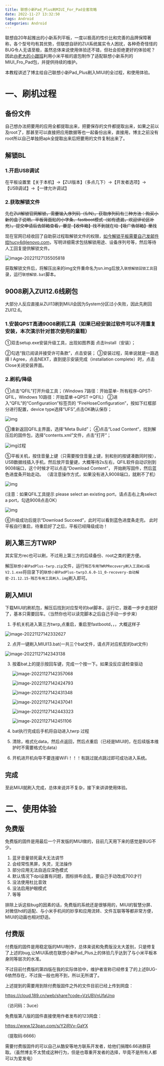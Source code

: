 ```yaml
---
title: 联想小新Pad_Plus刷MIUI_For_Pad全套攻略
date: 2022-11-27 13:32:50
tags: Android
categories: Android
---
```


联想自20年起推出的小新系列平板，一度以极高的性价比和完善的品牌保障著称，各个型号均有其优势，但联想自研的ZUI系统属实令人困扰，各种奇奇怪怪的BUG令人无语至极，虽然总体来说使用体验还不错，但社会拒绝更好的体验呢？因此[@老大的小跟班](https://wpa.qq.com/msgrd?v=3&uin=2277216453&site=qq&menu=yes)利用小米平板的底包制作了适配联想小新系列的MIUI_Fro_Pad包，并提供持续的维护。

本教程讲述了博主给自己联想小新Pad_Plus刷入MIUI的全过程，和使用体验。

# 一、刷机过程

## 备份文件

自己想办法把要用的应用全都提取出来，把要保存的文件都提取出来，如果之前以及root了，那甚至可以直接把应用数据等也一起备份出来，直接用，博主之前没有root所以自己单独把apk全提取出来后把要用的文件复制出来了。

## 解锁BL

### 1.开启USB调试
在平板设置里【关于本机】→【ZUI版本】（多点几下）→【开发者选项】→【USB调试】→【一律允许调试】

### 2.获取解锁文件
~~先在ZUI解锁官网解锁，需要输入序列码（S/N）。获取序列码有三种方法：购买小新的盒子说明、平板背面贴的小字条、fastboot模式（如有遗漏，欢迎评论区补充）。提交申请后去邮箱查看，要是【收件箱】找不到就在垃【圾广告邮箱】里找~~

现在官网已经收回了自助获过程取解锁文件的权限，如今解锁平板需要自己发邮件给hucy4@lenovo.com，写明详细需求包括解锁用途、设备序列号等，然后等待人工回复提供解锁文件。

![image-20221127135505818](https://cdn.m-l.cc/gh/zzy-ac/My-Selves-Cloud@main/images/2022/11/27/image-20221127135505818.png)

获取解锁文件后，将解压出来的img文件重命名为sn.img后放入`联想解锁回锁工具`目录，运行`联想解锁.bat`脚本。

## 9008刷入ZUI12.6线刷包

大部分人反应直接从ZUI13刷到MIUI会因为System分区过小失败，因此先刷回ZUI12.6。

### 1.安装QPST高通9008刷机工具（如果已经安装过软件可以不用重复安装，本次演示针对首次使用的童鞋）
①双击setup.exe安装升级工具，出现如图界面 点击Install（安装）；

②勾选“我已阅读并接受许可条款”，点击安装；
③安装过程，简单说就是一路选择 I Agree，点击NEXT，直到提示安装完成（installation complete）时，点击Close关闭安装界面。

### 2.刷机/降级
①点击“QFIL”打开升级工具；（Windows 7路径：开始菜单- 所有程序-QPST-QFIL，Windows 10路径：开始菜单→QPST→QFIL）
②进入“QFIL”的“Configuratiion”标签页的 “FireHoseConfiguration”，按如下红框部分进行配置，device type选择“UFS”,点击OK确认保存；

![img](http://image.coolapk.com/feed/2021/0906/13/797820_54a95e73_7682_9864@488x581.png.m.jpg)

③重新返回QFIL主界面，选择“Meta Build”；
④点击“Load Content“，找到解压后的固件包，选择“contents.xml”文件，点击“打开”；

![img](http://image.coolapk.com/feed/2021/0906/13/797820_301d5c0c_7682_9866@942x591.png.m.jpg)过程

⑤平板关机，按住音量上键（只需要按住音量上键，别和别的按键凑数同时按），USB数据线插入手机，然后放开音量键，大概等待2s左右，QFIL软件自动识别到9008端口，这个时候才可以点击“Download Content”， 开始刷写固件，然后蓝色进度条开始走动。 （请注意操作方式，如果没有进入9008端口，就刷不了机）

![img](http://image.coolapk.com/feed/2021/0906/13/797820_56345c0d_7682_9868@1000x693.png.m.jpg)

(注意：如果QFIL工具提示 please select an existing port，请点击右上角select a port，勾选9008点击OK）

![img](http://image.coolapk.com/feed/2021/0906/13/797820_6322731d_7682_987@796x554.png.m.jpg)

⑥升级成功后提示“Download Succeed”，此时可以看到蓝色进度条走完。
此时平板自行重启，待重启好了之后，平板已经降级成功！

## 刷入第三方TWRP

其实官方rec也可以刷，不过用上第三方的后续备份、root之类的更方便。

解压`联想小新PadPlus-twrp.zip`文件，运行`残芯专用TWRPRecovery刷入工具Win版V2.1.exe`将目录下的`联想小新PadPlus-twrp3.6.0-11_0-recovery-自动解密-21.12.15-残芯专用工具刷入.img`刷入即可。

## 刷入MIUI

下载MIUI的刷机包，解压后找到对应型号的bat脚本，运行它，跟着一步步走就好了，基本只需要回车。（当然你也可以读完脚本之后自己手动一步步来）



1. 手机关机进入第三方twrp,点重启，重启至fastbootd，，，大概这样子

![image-20221127142332627](https://cdn.m-l.cc/gh/zzy-ac/My-Selves-Cloud@main/images/2022/11/27/image-20221127142332627.png)

2. 点开一键刷入MIUI13.bat(一共三个bat文件，请点开对应机型的bat文件)

![image-20221127142343138](https://cdn.m-l.cc/gh/zzy-ac/My-Selves-Cloud@main/images/2022/11/27/image-20221127142343138.png)



3. 按着bat上的提示按回车键，完成一个按一下。如果没反应请检查驱动

   ![image-20221127142357068](https://cdn.m-l.cc/gh/zzy-ac/My-Selves-Cloud@main/images/2022/11/27/image-20221127142357068.png)

   ![image-20221127142424793](https://cdn.m-l.cc/gh/zzy-ac/My-Selves-Cloud@main/images/2022/11/27/image-20221127142424793.png)

   ![image-20221127142431348](https://cdn.m-l.cc/gh/zzy-ac/My-Selves-Cloud@main/images/2022/11/27/image-20221127142431348.png)

   ![image-20221127142437041](https://cdn.m-l.cc/gh/zzy-ac/My-Selves-Cloud@main/images/2022/11/27/image-20221127142437041.png)

   ![image-20221127142443323](https://cdn.m-l.cc/gh/zzy-ac/My-Selves-Cloud@main/images/2022/11/27/image-20221127142443323.png)

   ![image-20221127142451106](https://cdn.m-l.cc/gh/zzy-ac/My-Selves-Cloud@main/images/2022/11/27/image-20221127142451106.png)

4. bat执行完成后手机将自动进入twrp
过程
5. 清除，格式化data，然后点返回，然后点重启（已经是MIUI的，在后续版本维护时不需要格式化data）

6. 开机进开机向导不要连接WiFi！！！有跳过就点跳过即可成功进入系统。

## 完成
至此MIUI就刷入完成，总体来说并不复杂，接下来讲讲使用体验。

# 二、使用体验

## 免费版

免费版的固件是用最后一个开发版的MIUI做的，目前几天用下来的感觉是BUG不少。

1. 蓝牙音量锁死最大无法调节
2. 会经常性黑屏，失灵，无法操作
3. 部分应用无法自适应深色模式
4. 默认情况下dpi设置有问题，图标排布会乱，要自己手动改成700才行
5. 没法使用杜比音效
6. 没法启用护眼模式
7. 等等

排除上诉这些bug的因素的话，免费版的系统还是很够用的，MIUI的智慧分屏、对微信hd的适配、与小米手机间的妙享和应用流转、文件互联等等都非常方便，MIUI的动画也相对舒适。

## 付费版

付费版的固件是用稳定版的MIUI制作，总体来说和免费版没太大差别，只是修复了上述的bug,让MIUI系统在联想小新Pad_Plus上的体验几乎达到了与小米平板本身同等层次的水准。

不过目前付费版的第四版在我的实际体验中，维护者宣称已经修复了的上述BUG-6依然存在，不过我一般也用不到，所以无所谓了。

上述提到的需要用到除付费版固件之外的文件目前已经上传到网盘：

https://cloud.189.cn/web/share?code=VzUBVnUfaUnq

（访问码：3uce）

免费版第八版的固件直接使用作者发布的123网盘：

https://www.123pan.com/s/Y2iRVv-GaYX

（提取码:6666）

需要付费版固件的可以自己从酷安等地方联系开发者，给他们捐赠6.66进群获取。（虽然博主不太赞成这种行为，但是也尊重开发者的选择，毕竟不是所有人都可以为爱发电）
